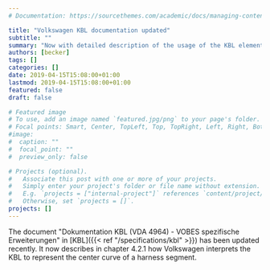 ```yaml
---
# Documentation: https://sourcethemes.com/academic/docs/managing-content/

title: "Volkswagen KBL documentation updated"
subtitle: ""
summary: "Now with detailed description of the usage of the KBL element B_spline_curve"
authors: [becker]
tags: []
categories: []
date: 2019-04-15T15:08:00+01:00
lastmod: 2019-04-15T15:08:00+01:00
featured: false
draft: false

# Featured image
# To use, add an image named `featured.jpg/png` to your page's folder.
# Focal points: Smart, Center, TopLeft, Top, TopRight, Left, Right, BottomLeft, Bottom, BottomRight.
#image:
#  caption: ""
#  focal_point: ""
#  preview_only: false

# Projects (optional).
#   Associate this post with one or more of your projects.
#   Simply enter your project's folder or file name without extension.
#   E.g. `projects = ["internal-project"]` references `content/project/deep-learning/index.md`.
#   Otherwise, set `projects = []`.
projects: []
---
```

The document "Dokumentation KBL (VDA 4964) - VOBES spezifische Erweiterungen" in [KBL]({{< ref "/specifications/kbl" >}}) has been updated recently. It now describes in chapter 4.2.1 how Volkswagen interprets the KBL to represent the center curve of a harness segment.

